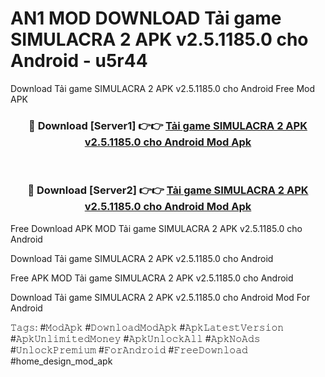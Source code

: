 # AN1 MOD DOWNLOAD Tải game SIMULACRA 2 APK v2.5.1185.0 cho Android - u5r44
Download Tải game SIMULACRA 2 APK v2.5.1185.0 cho Android Free Mod APK

<div align="center">
<h3>🔴 Download [Server1] 👉👉 <a href="https://apk-comot.site?title=Tải_game_SIMULACRA_2_APK_v2.5.1185.0_cho_Android">Tải game SIMULACRA 2 APK v2.5.1185.0 cho Android Mod Apk</a></h3><br>

<h3>🔴 Download [Server2] 👉👉 <a href="https://apk-comot.site?title=Tải_game_SIMULACRA_2_APK_v2.5.1185.0_cho_Android">Tải game SIMULACRA 2 APK v2.5.1185.0 cho Android Mod Apk</a></h3>
</div>


Free Download APK MOD Tải game SIMULACRA 2 APK v2.5.1185.0 cho Android

Download Tải game SIMULACRA 2 APK v2.5.1185.0 cho Android 

Free APK MOD Tải game SIMULACRA 2 APK v2.5.1185.0 cho Android 

Download Tải game SIMULACRA 2 APK v2.5.1185.0 cho Android Mod For Android

𝚃𝚊𝚐𝚜: #𝙼𝚘𝚍𝙰𝚙𝚔 #𝙳𝚘𝚠𝚗𝚕𝚘𝚊𝚍𝙼𝚘𝚍𝙰𝚙𝚔 #𝙰𝚙𝚔𝙻𝚊𝚝𝚎𝚜𝚝𝚅𝚎𝚛𝚜𝚒𝚘𝚗 #𝙰𝚙𝚔𝚄𝚗𝚕𝚒𝚖𝚒𝚝𝚎𝚍𝙼𝚘𝚗𝚎𝚢 #𝙰𝚙𝚔𝚄𝚗𝚕𝚘𝚌𝚔𝙰𝚕𝚕 #𝙰𝚙𝚔𝙽𝚘𝙰𝚍𝚜 #𝚄𝚗𝚕𝚘𝚌𝚔𝙿𝚛𝚎𝚖𝚒𝚞𝚖 #𝙵𝚘𝚛𝙰𝚗𝚍𝚛𝚘𝚒𝚍 #𝙵𝚛𝚎𝚎𝙳𝚘𝚠𝚗𝚕𝚘𝚊𝚍 #home_design_mod_apk